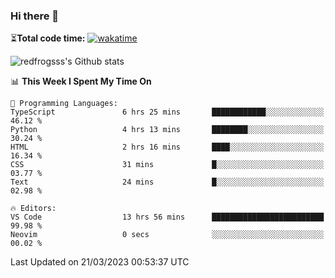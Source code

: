 ### Hi there 👋

⏳**Total code time:** [![wakatime](https://wakatime.com/badge/user/2cbd8003-b8b8-4565-92d7-ad9c23ff1846.svg)](https://wakatime.com/@2cbd8003-b8b8-4565-92d7-ad9c23ff1846)

<img src="https://github-readme-stats.vercel.app/api?username=redfrogsss&show_icons=true" alt="redfrogsss's Github stats"></img>

<!--START_SECTION:waka-->
📊 **This Week I Spent My Time On** 

```text
💬 Programming Languages: 
TypeScript               6 hrs 25 mins       ████████████░░░░░░░░░░░░░   46.12 % 
Python                   4 hrs 13 mins       ████████░░░░░░░░░░░░░░░░░   30.24 % 
HTML                     2 hrs 16 mins       ████░░░░░░░░░░░░░░░░░░░░░   16.34 % 
CSS                      31 mins             █░░░░░░░░░░░░░░░░░░░░░░░░   03.77 % 
Text                     24 mins             █░░░░░░░░░░░░░░░░░░░░░░░░   02.98 % 

🔥 Editors: 
VS Code                  13 hrs 56 mins      █████████████████████████   99.98 % 
Neovim                   0 secs              ░░░░░░░░░░░░░░░░░░░░░░░░░   00.02 % 
```


 Last Updated on 21/03/2023 00:53:37 UTC
<!--END_SECTION:waka-->
